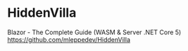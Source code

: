 # HiddenVilla
Blazor - The Complete Guide (WASM &amp; Server .NET Core 5)
https://github.com/mleppedev/HiddenVilla

